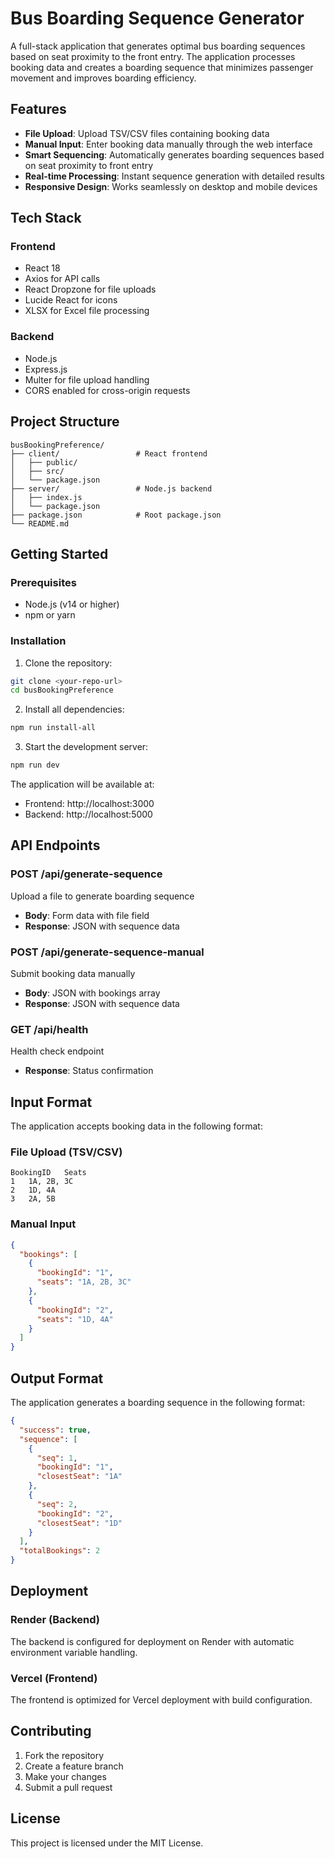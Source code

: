# Bus Boarding Sequence Generator

A full-stack application that generates optimal bus boarding sequences based on seat proximity to the front entry. The application processes booking data and creates a boarding sequence that minimizes passenger movement and improves boarding efficiency.

## Features

- **File Upload**: Upload TSV/CSV files containing booking data
- **Manual Input**: Enter booking data manually through the web interface
- **Smart Sequencing**: Automatically generates boarding sequences based on seat proximity to front entry
- **Real-time Processing**: Instant sequence generation with detailed results
- **Responsive Design**: Works seamlessly on desktop and mobile devices

## Tech Stack

### Frontend
- React 18
- Axios for API calls
- React Dropzone for file uploads
- Lucide React for icons
- XLSX for Excel file processing

### Backend
- Node.js
- Express.js
- Multer for file upload handling
- CORS enabled for cross-origin requests

## Project Structure

```
busBookingPreference/
├── client/                 # React frontend
│   ├── public/
│   ├── src/
│   └── package.json
├── server/                 # Node.js backend
│   ├── index.js
│   └── package.json
├── package.json            # Root package.json
└── README.md
```

## Getting Started

### Prerequisites
- Node.js (v14 or higher)
- npm or yarn

### Installation

1. Clone the repository:
```bash
git clone <your-repo-url>
cd busBookingPreference
```

2. Install all dependencies:
```bash
npm run install-all
```

3. Start the development server:
```bash
npm run dev
```

The application will be available at:
- Frontend: http://localhost:3000
- Backend: http://localhost:5000

## API Endpoints

### POST /api/generate-sequence
Upload a file to generate boarding sequence
- **Body**: Form data with file field
- **Response**: JSON with sequence data

### POST /api/generate-sequence-manual
Submit booking data manually
- **Body**: JSON with bookings array
- **Response**: JSON with sequence data

### GET /api/health
Health check endpoint
- **Response**: Status confirmation

## Input Format

The application accepts booking data in the following format:

### File Upload (TSV/CSV)
```
BookingID	Seats
1	1A, 2B, 3C
2	1D, 4A
3	2A, 5B
```

### Manual Input
```json
{
  "bookings": [
    {
      "bookingId": "1",
      "seats": "1A, 2B, 3C"
    },
    {
      "bookingId": "2", 
      "seats": "1D, 4A"
    }
  ]
}
```

## Output Format

The application generates a boarding sequence in the following format:

```json
{
  "success": true,
  "sequence": [
    {
      "seq": 1,
      "bookingId": "1",
      "closestSeat": "1A"
    },
    {
      "seq": 2,
      "bookingId": "2",
      "closestSeat": "1D"
    }
  ],
  "totalBookings": 2
}
```

## Deployment

### Render (Backend)
The backend is configured for deployment on Render with automatic environment variable handling.

### Vercel (Frontend)
The frontend is optimized for Vercel deployment with build configuration.

## Contributing

1. Fork the repository
2. Create a feature branch
3. Make your changes
4. Submit a pull request

## License

This project is licensed under the MIT License.
 